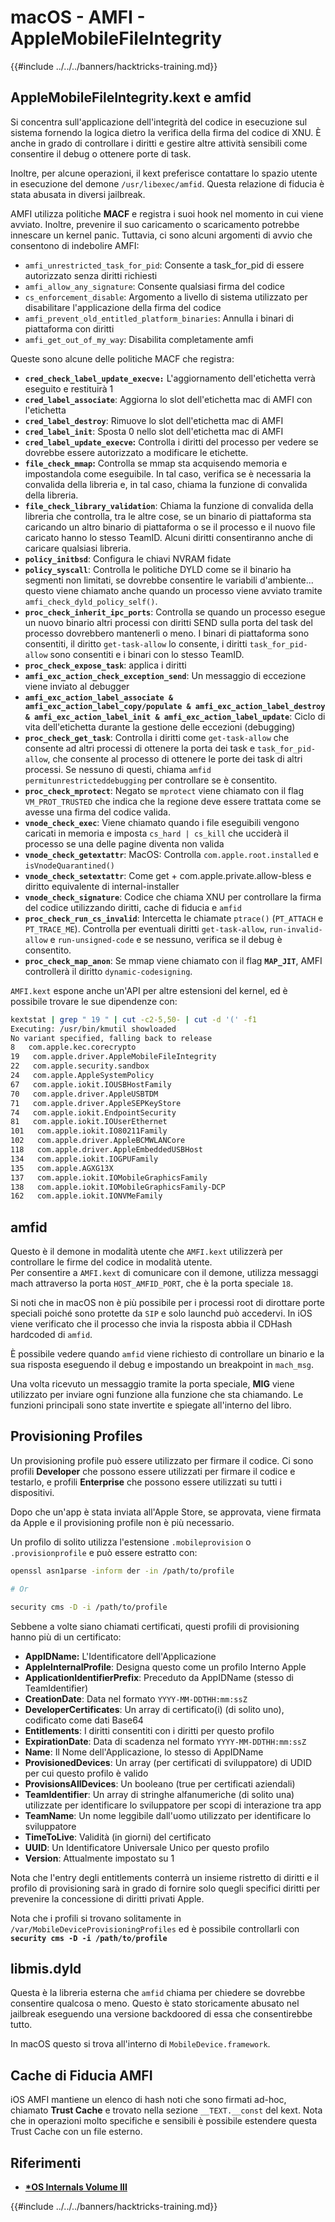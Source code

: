 # macOS - AMFI - AppleMobileFileIntegrity

{{#include ../../../banners/hacktricks-training.md}}

## AppleMobileFileIntegrity.kext e amfid

Si concentra sull'applicazione dell'integrità del codice in esecuzione sul sistema fornendo la logica dietro la verifica della firma del codice di XNU. È anche in grado di controllare i diritti e gestire altre attività sensibili come consentire il debug o ottenere porte di task.

Inoltre, per alcune operazioni, il kext preferisce contattare lo spazio utente in esecuzione del demone `/usr/libexec/amfid`. Questa relazione di fiducia è stata abusata in diversi jailbreak.

AMFI utilizza politiche **MACF** e registra i suoi hook nel momento in cui viene avviato. Inoltre, prevenire il suo caricamento o scaricamento potrebbe innescare un kernel panic. Tuttavia, ci sono alcuni argomenti di avvio che consentono di indebolire AMFI:

- `amfi_unrestricted_task_for_pid`: Consente a task_for_pid di essere autorizzato senza diritti richiesti
- `amfi_allow_any_signature`: Consente qualsiasi firma del codice
- `cs_enforcement_disable`: Argomento a livello di sistema utilizzato per disabilitare l'applicazione della firma del codice
- `amfi_prevent_old_entitled_platform_binaries`: Annulla i binari di piattaforma con diritti
- `amfi_get_out_of_my_way`: Disabilita completamente amfi

Queste sono alcune delle politiche MACF che registra:

- **`cred_check_label_update_execve:`** L'aggiornamento dell'etichetta verrà eseguito e restituirà 1
- **`cred_label_associate`**: Aggiorna lo slot dell'etichetta mac di AMFI con l'etichetta
- **`cred_label_destroy`**: Rimuove lo slot dell'etichetta mac di AMFI
- **`cred_label_init`**: Sposta 0 nello slot dell'etichetta mac di AMFI
- **`cred_label_update_execve`:** Controlla i diritti del processo per vedere se dovrebbe essere autorizzato a modificare le etichette.
- **`file_check_mmap`:** Controlla se mmap sta acquisendo memoria e impostandola come eseguibile. In tal caso, verifica se è necessaria la convalida della libreria e, in tal caso, chiama la funzione di convalida della libreria.
- **`file_check_library_validation`**: Chiama la funzione di convalida della libreria che controlla, tra le altre cose, se un binario di piattaforma sta caricando un altro binario di piattaforma o se il processo e il nuovo file caricato hanno lo stesso TeamID. Alcuni diritti consentiranno anche di caricare qualsiasi libreria.
- **`policy_initbsd`**: Configura le chiavi NVRAM fidate
- **`policy_syscall`**: Controlla le politiche DYLD come se il binario ha segmenti non limitati, se dovrebbe consentire le variabili d'ambiente... questo viene chiamato anche quando un processo viene avviato tramite `amfi_check_dyld_policy_self()`.
- **`proc_check_inherit_ipc_ports`**: Controlla se quando un processo esegue un nuovo binario altri processi con diritti SEND sulla porta del task del processo dovrebbero mantenerli o meno. I binari di piattaforma sono consentiti, il diritto `get-task-allow` lo consente, i diritti `task_for_pid-allow` sono consentiti e i binari con lo stesso TeamID.
- **`proc_check_expose_task`**: applica i diritti
- **`amfi_exc_action_check_exception_send`**: Un messaggio di eccezione viene inviato al debugger
- **`amfi_exc_action_label_associate & amfi_exc_action_label_copy/populate & amfi_exc_action_label_destroy & amfi_exc_action_label_init & amfi_exc_action_label_update`**: Ciclo di vita dell'etichetta durante la gestione delle eccezioni (debugging)
- **`proc_check_get_task`**: Controlla i diritti come `get-task-allow` che consente ad altri processi di ottenere la porta dei task e `task_for_pid-allow`, che consente al processo di ottenere le porte dei task di altri processi. Se nessuno di questi, chiama `amfid permitunrestricteddebugging` per controllare se è consentito.
- **`proc_check_mprotect`**: Negato se `mprotect` viene chiamato con il flag `VM_PROT_TRUSTED` che indica che la regione deve essere trattata come se avesse una firma del codice valida.
- **`vnode_check_exec`**: Viene chiamato quando i file eseguibili vengono caricati in memoria e imposta `cs_hard | cs_kill` che ucciderà il processo se una delle pagine diventa non valida
- **`vnode_check_getextattr`**: MacOS: Controlla `com.apple.root.installed` e `isVnodeQuarantined()`
- **`vnode_check_setextattr`**: Come get + com.apple.private.allow-bless e diritto equivalente di internal-installer
- **`vnode_check_signature`**: Codice che chiama XNU per controllare la firma del codice utilizzando diritti, cache di fiducia e `amfid`
- **`proc_check_run_cs_invalid`**: Intercetta le chiamate `ptrace()` (`PT_ATTACH` e `PT_TRACE_ME`). Controlla per eventuali diritti `get-task-allow`, `run-invalid-allow` e `run-unsigned-code` e se nessuno, verifica se il debug è consentito.
- **`proc_check_map_anon`**: Se mmap viene chiamato con il flag **`MAP_JIT`**, AMFI controllerà il diritto `dynamic-codesigning`.

`AMFI.kext` espone anche un'API per altre estensioni del kernel, ed è possibile trovare le sue dipendenze con:
```bash
kextstat | grep " 19 " | cut -c2-5,50- | cut -d '(' -f1
Executing: /usr/bin/kmutil showloaded
No variant specified, falling back to release
8   com.apple.kec.corecrypto
19   com.apple.driver.AppleMobileFileIntegrity
22   com.apple.security.sandbox
24   com.apple.AppleSystemPolicy
67   com.apple.iokit.IOUSBHostFamily
70   com.apple.driver.AppleUSBTDM
71   com.apple.driver.AppleSEPKeyStore
74   com.apple.iokit.EndpointSecurity
81   com.apple.iokit.IOUserEthernet
101   com.apple.iokit.IO80211Family
102   com.apple.driver.AppleBCMWLANCore
118   com.apple.driver.AppleEmbeddedUSBHost
134   com.apple.iokit.IOGPUFamily
135   com.apple.AGXG13X
137   com.apple.iokit.IOMobileGraphicsFamily
138   com.apple.iokit.IOMobileGraphicsFamily-DCP
162   com.apple.iokit.IONVMeFamily
```
## amfid

Questo è il demone in modalità utente che `AMFI.kext` utilizzerà per controllare le firme del codice in modalità utente.\
Per consentire a `AMFI.kext` di comunicare con il demone, utilizza messaggi mach attraverso la porta `HOST_AMFID_PORT`, che è la porta speciale `18`.

Si noti che in macOS non è più possibile per i processi root di dirottare porte speciali poiché sono protette da `SIP` e solo launchd può accedervi. In iOS viene verificato che il processo che invia la risposta abbia il CDHash hardcoded di `amfid`.

È possibile vedere quando `amfid` viene richiesto di controllare un binario e la sua risposta eseguendo il debug e impostando un breakpoint in `mach_msg`.

Una volta ricevuto un messaggio tramite la porta speciale, **MIG** viene utilizzato per inviare ogni funzione alla funzione che sta chiamando. Le funzioni principali sono state invertite e spiegate all'interno del libro.

## Provisioning Profiles

Un provisioning profile può essere utilizzato per firmare il codice. Ci sono profili **Developer** che possono essere utilizzati per firmare il codice e testarlo, e profili **Enterprise** che possono essere utilizzati su tutti i dispositivi.

Dopo che un'app è stata inviata all'Apple Store, se approvata, viene firmata da Apple e il provisioning profile non è più necessario.

Un profilo di solito utilizza l'estensione `.mobileprovision` o `.provisionprofile` e può essere estratto con:
```bash
openssl asn1parse -inform der -in /path/to/profile

# Or

security cms -D -i /path/to/profile
```
Sebbene a volte siano chiamati certificati, questi profili di provisioning hanno più di un certificato:

- **AppIDName:** L'Identificatore dell'Applicazione
- **AppleInternalProfile**: Designa questo come un profilo Interno Apple
- **ApplicationIdentifierPrefix**: Preceduto da AppIDName (stesso di TeamIdentifier)
- **CreationDate**: Data nel formato `YYYY-MM-DDTHH:mm:ssZ`
- **DeveloperCertificates**: Un array di certificato(i) (di solito uno), codificato come dati Base64
- **Entitlements**: I diritti consentiti con i diritti per questo profilo
- **ExpirationDate**: Data di scadenza nel formato `YYYY-MM-DDTHH:mm:ssZ`
- **Name**: Il Nome dell'Applicazione, lo stesso di AppIDName
- **ProvisionedDevices**: Un array (per certificati di sviluppatore) di UDID per cui questo profilo è valido
- **ProvisionsAllDevices**: Un booleano (true per certificati aziendali)
- **TeamIdentifier**: Un array di stringhe alfanumeriche (di solito una) utilizzate per identificare lo sviluppatore per scopi di interazione tra app
- **TeamName**: Un nome leggibile dall'uomo utilizzato per identificare lo sviluppatore
- **TimeToLive**: Validità (in giorni) del certificato
- **UUID**: Un Identificatore Universale Unico per questo profilo
- **Version**: Attualmente impostato su 1

Nota che l'entry degli entitlements conterrà un insieme ristretto di diritti e il profilo di provisioning sarà in grado di fornire solo quegli specifici diritti per prevenire la concessione di diritti privati Apple.

Nota che i profili si trovano solitamente in `/var/MobileDeviceProvisioningProfiles` ed è possibile controllarli con **`security cms -D -i /path/to/profile`**

## **libmis.dyld**

Questa è la libreria esterna che `amfid` chiama per chiedere se dovrebbe consentire qualcosa o meno. Questo è stato storicamente abusato nel jailbreak eseguendo una versione backdoored di essa che consentirebbe tutto.

In macOS questo si trova all'interno di `MobileDevice.framework`.

## Cache di Fiducia AMFI

iOS AMFI mantiene un elenco di hash noti che sono firmati ad-hoc, chiamato **Trust Cache** e trovato nella sezione `__TEXT.__const` del kext. Nota che in operazioni molto specifiche e sensibili è possibile estendere questa Trust Cache con un file esterno.

## Riferimenti

- [**\*OS Internals Volume III**](https://newosxbook.com/home.html)

{{#include ../../../banners/hacktricks-training.md}}
